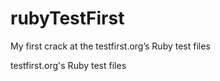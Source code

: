 rubyTestFirst
=============
My first crack at the testfirst.org’s Ruby test files

testfirst.org's Ruby test files
